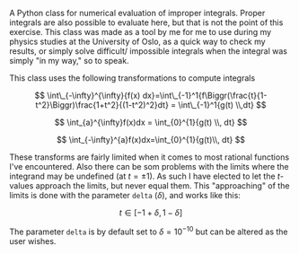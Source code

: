 A Python class for numerical evaluation of improper integrals. Proper integrals are also possible to evaluate here, but that is not the point of this exercise.
This class was made as a tool by me for me to use during my physics studies at the University of Oslo, as a quick way to check my results, 
or simply solve difficult/ impossible integrals when the integral was simply "in my way," so to speak.

This class uses the following transformations to compute integrals

$$
\int\_{-\infty}^{\infty}{f(x) dx}=\int\_{-1}^1{f\Biggr(\frac{t}{1-t^2}\Biggr)\frac{1+t^2}{(1-t^2)^2}dt} = \int\_{-1}^1{g(t) \\,dt}
$$

$$
\int_{a}^{\infty}f(x)dx = \int_{0}^{1}{g(t) \\, dt}
$$

$$
\int_{-\infty}^{a}f(x)dx=\int_{0}^{1}{g(t)\\, dt}
$$

These transforms are fairly limited when it comes to most rational functions I've encountered. Also there can be som problems with the limits where the integrand may be undefined (at $t=\pm 1$). As such I have elected to let the $t$-values approach the limits, but never equal them. This "approaching" of the limits is done with the parameter `delta` ($\delta$), and works like this:

$$
t \in [-1+\delta, 1-\delta]
$$

The parameter `delta` is by default set to $\delta = 10^{-10}$ but can be altered as the user wishes.
